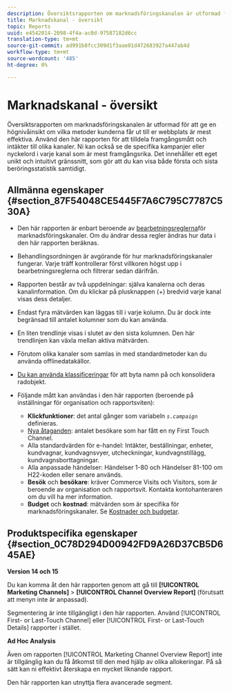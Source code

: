 ```yaml
---
description: Översiktsrapporten om marknadsföringskanalen är utformad för att ge en högnivåinsikt om vilka metoder kunderna får ut till er webbplats är mest effektiva. Använd den här rapporten för att tilldela framgångsmått och intäkter till olika kanaler. Ni kan också se de specifika kampanjer eller nyckelord i varje kanal som är mest framgångsrika. Det innehåller ett eget unikt och intuitivt gränssnitt, som gör att du kan visa både första och sista beröringsstatistik samtidigt.
title: Marknadskanal - översikt
topic: Reports
uuid: e4542014-2098-4f4a-ac0d-97587182d6cc
translation-type: tm+mt
source-git-commit: ad991b8fcc309d1f3aae01d472683927a447ab4d
workflow-type: tm+mt
source-wordcount: '485'
ht-degree: 0%

---
```



# Marknadskanal - översikt

Översiktsrapporten om marknadsföringskanalen är utformad för att ge en högnivåinsikt om vilka metoder kunderna får ut till er webbplats är mest effektiva. Använd den här rapporten för att tilldela framgångsmått och intäkter till olika kanaler. Ni kan också se de specifika kampanjer eller nyckelord i varje kanal som är mest framgångsrika. Det innehåller ett eget unikt och intuitivt gränssnitt, som gör att du kan visa både första och sista beröringsstatistik samtidigt.

## Allmänna egenskaper {#section_87F54048CE5445F7A6C795C7787C530A}

* Den här rapporten är enbart beroende av [bearbetningsreglerna](/help/components/c-marketing-channels/c-rules.md)för marknadsföringskanaler. Om du ändrar dessa regler ändras hur data i den här rapporten beräknas.
* Behandlingsordningen är avgörande för hur marknadsföringskanaler fungerar. Varje träff kontrollerar först villkoren högst upp i bearbetningsreglerna och filtrerar sedan därifrån.
* Rapporten består av två uppdelningar: själva kanalerna och deras kanalinformation. Om du klickar på plusknappen (+) bredvid varje kanal visas dess detaljer.
* Endast fyra mätvärden kan läggas till i varje kolumn. Du är dock inte begränsad till antalet kolumner som du kan använda.
* En liten trendlinje visas i slutet av den sista kolumnen. Den här trendlinjen kan växla mellan aktiva mätvärden.
* Förutom olika kanaler som samlas in med standardmetoder kan du använda offlinedatakällor.
* [Du kan använda klassificeringar](/help/components/c-classifications2/c-classifications.md) för att byta namn på och konsolidera radobjekt.
* Följande mått kan användas i den här rapporten (beroende på inställningar för organisation och rapportsviten):

   * **Klickfunktioner**: det antal gånger som variabeln *`s.campaign`* definieras.
   * [Nya åtaganden](https://docs.adobe.com/content/help/en/analytics/components/variables/metrics/metrics-new-engagements.html): antalet besökare som har fått en ny First Touch Channel.
   * Alla standardvärden för e-handel: Intäkter, beställningar, enheter, kundvagnar, kundvagnsvyer, utcheckningar, kundvagnstillägg, kundvagnsborttagningar.
   * Alla anpassade händelser: Händelser 1-80 och Händelser 81-100 om H22-koden eller senare används.
   * **Besök** och **besökare**: kräver Commerce Visits och Visitors, som är beroende av organisation och rapportsvit. Kontakta kontohanteraren om du vill ha mer information.
   * **Budget** och **kostnad**: mätvärden som är specifika för marknadsföringskanaler. Se [Kostnader och budgetar](https://docs.adobe.com/content/help/en/analytics/components/marketing-channels/analyze-mc.html).

## Produktspecifika egenskaper {#section_0C78D294D00942FD9A26D37CB5D645AE}

**Version 14 och 15**

Du kan komma åt den här rapporten genom att gå till **[!UICONTROL Marketing Channels]** > **[!UICONTROL Channel Overview Report]** (förutsatt att menyn inte är anpassad).

Segmentering är inte tillgängligt i den här rapporten. Använd [!UICONTROL First- or Last-Touch Channel] eller [!UICONTROL First- or Last-Touch Details] rapporter i stället.

**Ad Hoc Analysis**

Även om rapporten [!UICONTROL Marketing Channel Overview Report] inte är tillgänglig kan du få åtkomst till den med hjälp av olika allokeringar. På så sätt kan ni effektivt återskapa en mycket liknande rapport.

Den här rapporten kan utnyttja flera avancerade segment.
